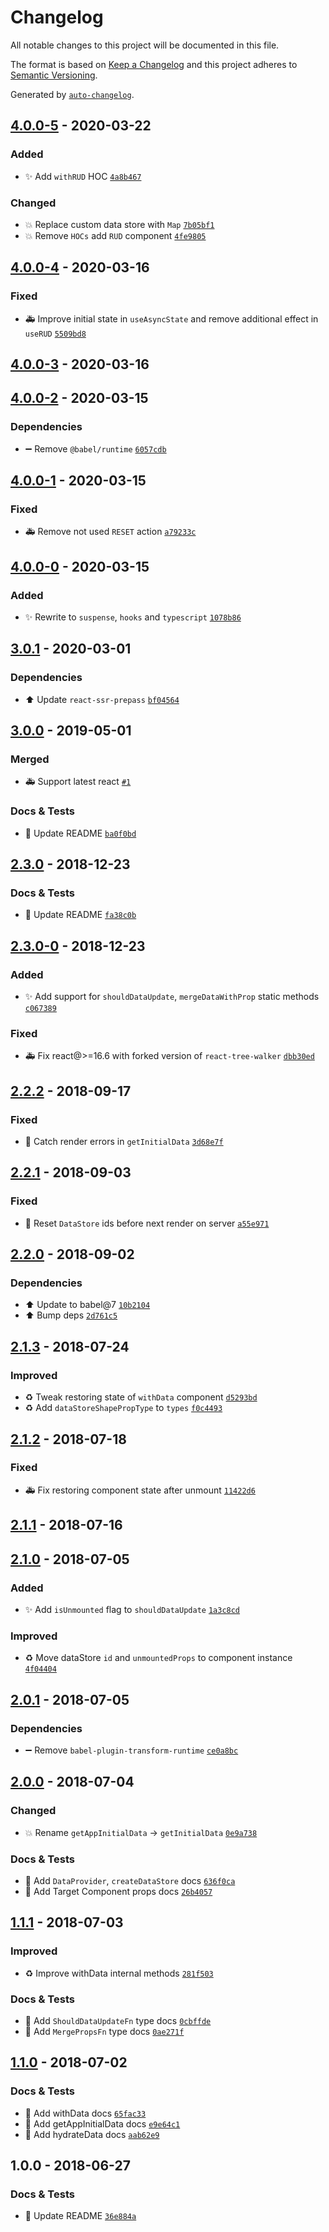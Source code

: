 # Changelog
All notable changes to this project will be documented in this file.

The format is based on [Keep a Changelog](http://keepachangelog.com/en/1.0.0/)
and this project adheres to [Semantic Versioning](http://semver.org/spec/v2.0.0.html).

Generated by [`auto-changelog`](https://github.com/CookPete/auto-changelog).

## [4.0.0-5](https://github.com/exah/react-universal-data/compare/4.0.0-4...4.0.0-5) - 2020-03-22
### Added

- ✨ Add `withRUD` HOC [`4a8b467`](https://github.com/exah/react-universal-data/commit/4a8b467ec02e7d5f8ccac042a281b31f676f1365)

### Changed

- 💥 Replace custom data store with `Map` [`7b05bf1`](https://github.com/exah/react-universal-data/commit/7b05bf1d4a31febf8b9dac825d64ec0adba60b52)
- 💥 Remove `HOCs` add `RUD` component [`4fe9805`](https://github.com/exah/react-universal-data/commit/4fe9805125ce6a55c478c8aabdf7206ff5b323c9)

## [4.0.0-4](https://github.com/exah/react-universal-data/compare/4.0.0-3...4.0.0-4) - 2020-03-16

### Fixed

- 🚑 Improve initial state in `useAsyncState` and remove additional effect in `useRUD` [`5509bd8`](https://github.com/exah/react-universal-data/commit/5509bd8ea0715a0a56ef412ee3dbf87518e17cd0)

## [4.0.0-3](https://github.com/exah/react-universal-data/compare/4.0.0-2...4.0.0-3) - 2020-03-16

## [4.0.0-2](https://github.com/exah/react-universal-data/compare/4.0.0-1...4.0.0-2) - 2020-03-15

### Dependencies

- ➖ Remove `@babel/runtime` [`6057cdb`](https://github.com/exah/react-universal-data/commit/6057cdb2e4e722f68ff729afedfa16eb73d78fad)

## [4.0.0-1](https://github.com/exah/react-universal-data/compare/4.0.0-0...4.0.0-1) - 2020-03-15

### Fixed

- 🚑 Remove not used `RESET` action [`a79233c`](https://github.com/exah/react-universal-data/commit/a79233c8bcd665b5749108825e5a87d3600ac044)

## [4.0.0-0](https://github.com/exah/react-universal-data/compare/3.0.1...4.0.0-0) - 2020-03-15
### Added

- ✨ Rewrite to `suspense`, `hooks` and `typescript` [`1078b86`](https://github.com/exah/react-universal-data/commit/1078b864f5d394a6baa440753738f103bc002d10)

## [3.0.1](https://github.com/exah/react-universal-data/compare/3.0.0...3.0.1) - 2020-03-01

### Dependencies

- ⬆️ Update `react-ssr-prepass` [`bf04564`](https://github.com/exah/react-universal-data/commit/bf04564c119e6781e7955b72a4d9edb83d3ba057)

## [3.0.0](https://github.com/exah/react-universal-data/compare/2.3.0...3.0.0) - 2019-05-01
### Merged
- 🚑 Support latest react [`#1`](https://github.com/exah/react-universal-data/pull/1)

### Docs & Tests

- 📝 Update README [`ba0f0bd`](https://github.com/exah/react-universal-data/commit/ba0f0bdfd078a430b51958ffd6eb42f05d0e21ca)

## [2.3.0](https://github.com/exah/react-universal-data/compare/2.3.0-0...2.3.0) - 2018-12-23

### Docs & Tests

- 📝 Update README [`fa38c0b`](https://github.com/exah/react-universal-data/commit/fa38c0b4bce124b0cb1b855be3eb5a4f4e8baa6a)

## [2.3.0-0](https://github.com/exah/react-universal-data/compare/2.2.2...2.3.0-0) - 2018-12-23
### Added

- ✨ Add support for `shouldDataUpdate`, `mergeDataWithProp` static methods [`c067389`](https://github.com/exah/react-universal-data/commit/c067389ee624d1ac8d7e8fac4caf6f69db225da0)

### Fixed

- 🚑 Fix react@&gt;=16.6 with forked version of `react-tree-walker` [`dbb30ed`](https://github.com/exah/react-universal-data/commit/dbb30edc85a95af60c58a7d3c43a40b3b651e60e)

## [2.2.2](https://github.com/exah/react-universal-data/compare/2.2.1...2.2.2) - 2018-09-17

### Fixed

- 🐛 Catch render errors in `getInitialData` [`3d68e7f`](https://github.com/exah/react-universal-data/commit/3d68e7f7ea93524c1142a5db6a955450452bf2e8)

## [2.2.1](https://github.com/exah/react-universal-data/compare/2.2.0...2.2.1) - 2018-09-03

### Fixed

- 🐛 Reset `DataStore` ids before next render on server [`a55e971`](https://github.com/exah/react-universal-data/commit/a55e97130c4353c1abad3a7d02250553e8d0f16a)

## [2.2.0](https://github.com/exah/react-universal-data/compare/2.1.3...2.2.0) - 2018-09-02

### Dependencies

- ⬆️ Update to babel@7 [`10b2104`](https://github.com/exah/react-universal-data/commit/10b2104c1a80942788ff70638edf95e381c4c11b)
- ⬆️ Bump deps [`2d761c5`](https://github.com/exah/react-universal-data/commit/2d761c5385abd160f358ee0bab9c319ec4091636)

## [2.1.3](https://github.com/exah/react-universal-data/compare/2.1.2...2.1.3) - 2018-07-24

### Improved

- ♻️ Tweak restoring state of `withData` component [`d5293bd`](https://github.com/exah/react-universal-data/commit/d5293bdf7c6953ab479f74bdda7f07edf7862707)
- ♻️ Add `dataStoreShapePropType` to `types` [`f0c4493`](https://github.com/exah/react-universal-data/commit/f0c4493549891a5469ac084b1a07c1d2d6c522a9)

## [2.1.2](https://github.com/exah/react-universal-data/compare/2.1.1...2.1.2) - 2018-07-18

### Fixed

- 🚑 Fix restoring component state after unmount [`11422d6`](https://github.com/exah/react-universal-data/commit/11422d6ddb83ffcaafbe5bf41b9863bf46a8fae7)

## [2.1.1](https://github.com/exah/react-universal-data/compare/2.1.0...2.1.1) - 2018-07-16

## [2.1.0](https://github.com/exah/react-universal-data/compare/2.0.1...2.1.0) - 2018-07-05
### Added

- ✨ Add `isUnmounted` flag to `shouldDataUpdate` [`1a3c8cd`](https://github.com/exah/react-universal-data/commit/1a3c8cd35b9cc0fb9c31cfcbcfcb2e257d940cc5)

### Improved

- ♻️ Move dataStore `id` and `unmountedProps` to component instance [`4f04404`](https://github.com/exah/react-universal-data/commit/4f04404f9fb769a67aac9fac29dae17e479c0df1)

## [2.0.1](https://github.com/exah/react-universal-data/compare/2.0.0...2.0.1) - 2018-07-05

### Dependencies

- ➖ Remove `babel-plugin-transform-runtime` [`ce0a8bc`](https://github.com/exah/react-universal-data/commit/ce0a8bc428ffe8fcd80845aaadca4e863a5a4a57)

## [2.0.0](https://github.com/exah/react-universal-data/compare/1.1.1...2.0.0) - 2018-07-04

### Changed

- 💥 Rename `getAppInitialData` → `getInitialData` [`0e9a738`](https://github.com/exah/react-universal-data/commit/0e9a73899a6d8717de9cdaee712ca16b7053ce88)

### Docs & Tests

- 📝 Add `DataProvider`, `createDataStore` docs [`636f0ca`](https://github.com/exah/react-universal-data/commit/636f0ca3b8c49f63844508f9a0bc404531110dd7)
- 📝 Add Target Component props docs [`26b4057`](https://github.com/exah/react-universal-data/commit/26b4057f747c9321e53acd6ee49c4d6665d8f704)

## [1.1.1](https://github.com/exah/react-universal-data/compare/1.1.0...1.1.1) - 2018-07-03

### Improved

- ♻️ Improve withData internal methods [`281f503`](https://github.com/exah/react-universal-data/commit/281f5036e7ba3e81989be440b8330e71add8b5fc)

### Docs & Tests

- 📝 Add `ShouldDataUpdateFn` type docs [`0cbffde`](https://github.com/exah/react-universal-data/commit/0cbffde2f04363fce1e878fcfc73e9c00d92ee9c)
- 📝 Add `MergePropsFn` type docs [`0ae271f`](https://github.com/exah/react-universal-data/commit/0ae271f7b839c4ec3667cb867029d02bcf58cbf5)

## [1.1.0](https://github.com/exah/react-universal-data/compare/1.0.0...1.1.0) - 2018-07-02

### Docs & Tests

- 📝 Add withData docs [`65fac33`](https://github.com/exah/react-universal-data/commit/65fac3322d6576d39a4ce69cbe46f94af9a7d4dc)
- 📝  Add getAppInitialData docs [`e9e64c1`](https://github.com/exah/react-universal-data/commit/e9e64c17978f118090bcb0869bee9d0dd6a32afe)
- 📝 Add hydrateData docs [`aab62e9`](https://github.com/exah/react-universal-data/commit/aab62e945698830fa22c83bfcf9ee50cb65fc00a)

## 1.0.0 - 2018-06-27

### Docs & Tests

- 📝 Update README [`36e884a`](https://github.com/exah/react-universal-data/commit/36e884ae7d0cbd99d4f789e9978af6d280da7059)
